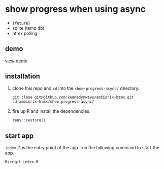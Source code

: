 # show progress when using async

- [`{future}`](https://future.futureverse.org/)
- sqlite (temp db)
- htmx polling

## demo

[view demo](./show-progress-async.mp4)

## installation

1. clone this repo and `cd` into the `show-progress-async/` directory.

    ```bash
    git clone git@github.com:kennedymwavu/ambiorix-htmx.git
    cd ambiorix-htmx/show-progress-async/
    ```

1. fire up R and install the dependencies.

    ```r
    renv::restore()
    ```

## start app

`index.R` is the entry point of the app. run the following command to start the app.

```bash
Rscript index.R
```
